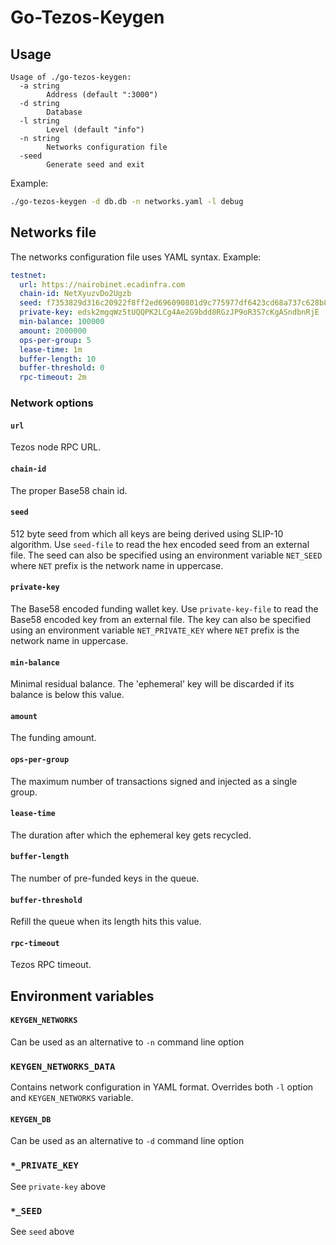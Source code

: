 # Go-Tezos-Keygen

## Usage
```
Usage of ./go-tezos-keygen:
  -a string
    	Address (default ":3000")
  -d string
    	Database
  -l string
    	Level (default "info")
  -n string
    	Networks configuration file
  -seed
    	Generate seed and exit
```

Example:
```sh
./go-tezos-keygen -d db.db -n networks.yaml -l debug
```

## Networks file
The networks configuration file uses YAML syntax. Example:
```yaml
testnet:
  url: https://nairobinet.ecadinfra.com
  chain-id: NetXyuzvDo2Ugzb
  seed: f7353829d316c20922f8ff2ed696090801d9c775977df6423cd68a737c628b844b13c951de7cb7cd01cd62430edeefbc219885b388f06cb5d1e496f63bc9c0d5
  private-key: edsk2mgqWz5tUQQPK2LCg4Ae2G9bdd8RGzJP9oR3S7cKgASndbnRjE
  min-balance: 100000
  amount: 2000000
  ops-per-group: 5
  lease-time: 1m
  buffer-length: 10
  buffer-threshold: 0
  rpc-timeout: 2m
```

### Network options
#### `url`
Tezos node RPC URL.

#### `chain-id`
The proper Base58 chain id.

#### `seed`
512 byte seed from which all keys are being derived using SLIP-10 algorithm. Use `seed-file` to read the hex encoded seed from an external file. The seed can also be specified using an environment variable `NET_SEED`
where `NET` prefix is the network name in uppercase.

#### `private-key`
The Base58 encoded funding wallet key. Use `private-key-file` to read the Base58 encoded key from an external file. The key can also be specified using an environment variable `NET_PRIVATE_KEY` where `NET` prefix is the network name in uppercase.

#### `min-balance`
Minimal residual balance. The 'ephemeral' key will be discarded if its balance is below this value.

#### `amount`
The funding amount.

#### `ops-per-group`
The maximum number of transactions signed and injected as a single group.

#### `lease-time`
The duration after which the ephemeral key gets recycled.

#### `buffer-length`
The number of pre-funded keys in the queue.

#### `buffer-threshold`
Refill the queue when its length hits this value.

#### `rpc-timeout`
Tezos RPC timeout.

## Environment variables
#### `KEYGEN_NETWORKS`
Can be used as an alternative to `-n` command line option

### `KEYGEN_NETWORKS_DATA`
Contains network configuration in YAML format. Overrides both `-l` option and `KEYGEN_NETWORKS` variable.

#### `KEYGEN_DB`
Can be used as an alternative to `-d` command line option

### `*_PRIVATE_KEY`
See `private-key` above

### `*_SEED`
See `seed` above
